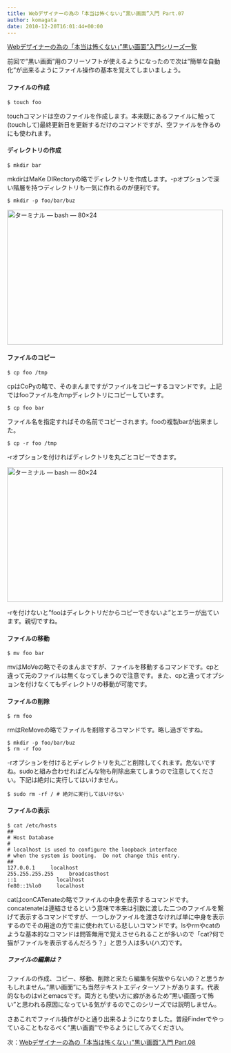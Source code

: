 ```yaml
---
title: Webデザイナーの為の「本当は怖くない」”黒い画面”入門 Part.07
author: komagata
date: 2010-12-20T16:01:44+00:00
---
```


[Webデザイナーの為の「本当は怖くない」”黒い画面”入門シリーズ一覧][1]

前回で&#8221;黒い画面&#8221;用のフリーソフトが使えるようになったので次は&#8221;簡単な自動化&#8221;が出来るようにファイル操作の基本を覚えてしまいましょう。

#### ファイルの作成

    $ touch foo

touchコマンドは空のファイルを作成します。本来既にあるファイルに触って(touchして)最終更新日を更新するだけのコマンドですが、空ファイルを作るのにも使われます。

#### ディレクトリの作成

    $ mkdir bar

mkdirはMaKe DIRectoryの略でディレクトリを作成します。-pオプションで深い階層を持つディレクトリも一気に作れるのが便利です。

    $ mkdir -p foo/bar/buz

<p class="center">
  <a href="http://www.flickr.com/photos/komagata/5277162694/" title="ターミナル — bash — 80×24 by komagata, on Flickr"><img src="http://farm6.static.flickr.com/5203/5277162694_308eae9af9.jpg" width="500" height="313" alt="ターミナル — bash — 80×24" /></a>
</p>

#### ファイルのコピー

    $ cp foo /tmp

cpはCoPyの略で、そのまんまですがファイルをコピーするコマンドです。上記ではfooファイルを/tmpディレクトリにコピーしています。

    $ cp foo bar

ファイル名を指定すればその名前でコピーされます。fooの複製barが出来ました。

    $ cp -r foo /tmp

-rオプションを付ければディレクトリを丸ごとコピーできます。

<p class="center">
  <a href="http://www.flickr.com/photos/komagata/5277169482/" title="ターミナル — bash — 80×24 by komagata, on Flickr"><img src="http://farm6.static.flickr.com/5242/5277169482_506bfa2952.jpg" width="500" height="313" alt="ターミナル — bash — 80×24" /></a>
</p>

-rを付けないと&#8221;fooはディレクトリだからコピーできないよ&#8221;とエラーが出ています。親切ですね。

#### ファイルの移動

    $ mv foo bar

mvはMoVeの略でそのまんまですが、ファイルを移動するコマンドです。cpと違って元のファイルは無くなってしまうので注意です。また、cpと違ってオプションを付けなくてもディレクトリの移動が可能です。

#### ファイルの削除

    $ rm foo

rmはReMoveの略でファイルを削除するコマンドです。略し過ぎですね。

    $ mkdir -p foo/bar/buz
    $ rm -r foo

-rオプションを付けるとディレクトリを丸ごと削除してくれます。危ないですね。sudoと組み合わせればどんな物も削除出来てしまうので注意してください。下記は絶対に実行してはいけません。

    $ sudo rm -rf / # 絶対に実行してはいけない

#### ファイルの表示

    $ cat /etc/hosts
    ##
    # Host Database
    #
    # localhost is used to configure the loopback interface
    # when the system is booting.  Do not change this entry.
    ##
    127.0.0.1     localhost
    255.255.255.255     broadcasthost
    ::1             localhost
    fe80::1%lo0     localhost

catはconCATenateの略でファイルの中身を表示するコマンドです。concatenateは連結させるという意味で本来は引数に渡した二つのファイルを繋げて表示するコマンドですが、一つしかファイルを渡さなければ単に中身を表示するのでその用途の方で主に使われている悲しいコマンドです。lsやrmやcatのような基本的なコマンドは問答無用で覚えさせられることが多いので「cat?何で猫がファイルを表示するんだろう？」と思う人は多い(ハズ)です。

<div class="tips">
  <h5>
    ファイルの編集は？
  </h5>

  <p>
    ファイルの作成、コピー、移動、削除と来たら編集を何故やらないの？と思うかもしれません。&#8221;黒い画面&#8221;にも当然テキストエディターソフトがあります。代表的なものはviとemacsです。両方とも使い方に癖があるため&#8221;黒い画面って怖い&#8221;と思われる原因になっている気がするのでこのシリーズでは説明しません。
  </p>
</div>

さあこれでファイル操作がひと通り出来るようになりました。普段Finderでやっていることもなるべく&#8221;黒い画面&#8221;でやるようにしてみてください。

次：[Webデザイナーの為の「本当は怖くない」”黒い画面”入門 Part.08][2]

 [1]: http://fjord.jp/tag/dont-be-afraid-kuroigamen
 [2]: http://fjord.jp/love/655.html
